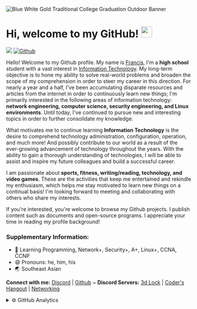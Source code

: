 ![Blue White Gold Traditional College Graduation Outdoor Banner](https://user-images.githubusercontent.com/75497349/116903076-83a5e700-ac6e-11eb-847b-958610786a0f.png)

# Hi, welcome to my GitHub! <img width="30" src="https://emojis.slackmojis.com/emojis/images/1593555389/9579/blob_excited.gif?1593555389" alt="party blob" />

![](https://komarev.com/ghpvc/?username=FrancisIGP&color=blue) [![Github](https://img.shields.io/github/followers/FrancisIGP?label=Follow&style=social)](https://github.com/FrancisIGP)

Hello! Welcome to my Github profile. My name is [Francis](https://github.com/FrancisIGP), I'm a **high school**  student with a vast interest in [Information Technology](https://en.wikipedia.org/wiki/Information_technology). My long-term objective is to hone my ability to solve real-world problems and broaden the scope of my comprehension in order to steer my career in this direction. For nearly a year and a half, I've been accumulating disparate resources and articles from the internet in order to continuously learn new things; I'm primarily interested in the following areas of information technology: **network engineering, computer science, security engineering, and Linux environments**. Until today, I've continued to pursue new and interesting topics in order to further consolidate my knowledge.

What motivates me to continue learning **Information Technology** is the desire to comprehend technology administration, configuration, operation, and much more! And possibly contribute to our world as a result of the ever-growing advancement of technology throughout the years. With the ability to gain a thorough understanding of technologies, I will be able to assist and inspire my future colleagues and build a successful career.

I am passionate about **sports, fitness, writing/reading, technology, and video games**. These are the activities that keep me entertained and rekindle my enthusiasm, which helps me stay motivated to learn new things on a continual basis! I'm looking forward to meeting and collaborating with others who share my interests. 

If you're interested, you're welcome to browse my Github projects. I publish content such as documents and open-source programs. I appreciate your time in reading my profile background!

### Supplementary Information:

- 🧠 Learning Programming, Network+, Security+, A+, Linux+, CCNA, CCNP
- 😄 Pronouns: he, him, his
- 🌏 Southeast Asian

**Connect with me:** <a href="https://discordapp.com/users/448500121605505035/">Discord</a> | <a href="https://github.com/FrancisIGP">Github</a> ~  **Discord Servers:** <a href="https://discord.gg/G563YXspQf">3d Lock</a> | <a href="https://discord.gg/sc8n9p8w6E">Coder's Hangout</a> | <a href="https://discord.com/invite/VMSh7qY">Networking</a>

<!-- ### 💻 Technologies

![Python](https://img.shields.io/badge/-Python-05122A?style=flat&logo=python)&nbsp;
![Java](https://img.shields.io/badge/-Java-05122A?style=flat&logo=Java&logoColor=FFA518)&nbsp;
![HTML](https://img.shields.io/badge/-HTML-05122A?style=flat&logo=HTML5)&nbsp;
![Git](https://img.shields.io/badge/-Git-05122A?style=flat&logo=git)&nbsp;
![GitHub](https://img.shields.io/badge/-GitHub-05122A?style=flat&logo=github)&nbsp;
![Markdown](https://img.shields.io/badge/-Markdown-05122A?style=flat&logo=markdown)&nbsp;
![Visual Studio Code](https://img.shields.io/badge/-Visual%20Studio%20Code-05122A?style=flat&logo=visual-studio-code&logoColor=007ACC)&nbsp;
![Bash](https://img.shields.io/badge/-Shell_Script-05122A?style=flat&logo=gnu-bash)&nbsp; -->

<details>
  <summary>⚙️ GitHub Analytics</summary>
<br>

<p align="left">
  <a href="https://github.com/FrancisIGP">
    <img height="180em" src="https://github-readme-stats.vercel.app/api?username=FrancisIGP&count_private=true&show_icons=true&theme=algolia&&include_all_commits=true"/>
    <img height="180em" src="https://github-readme-stats-eight-theta.vercel.app/api/top-langs/?username=FrancisIGP&layout=compact&langs_count=8&theme=algolia"/>
  </a>
</p>
   
</details> 

<!-- <details>
<summary>📚 Github Projects</summary>
<br>

<table>
  <tr>
    <th>No.</th>        
    <th>Project Name</th>
    <th>Description</th>
    <th>Status</th>
    <th>Last Updated</th>
  </tr>
  <tr>
    <td>#1</td>
    <td><a href="https://github.com/FrancisIGP/CCNA-Document">CCNA Document</a></td>
    <td>CCNA Document I wrote (Resource)</td>
    <td>Work in Progress</td>
    <td>April 4, 2021</td>
  </tr>
   <tr>
    <td>#2</td>
    <td><a href="https://github.com/FrancisIGP/CCNA-commands-guide">CCNA Commands guide</a></td>
    <td>CCNA commands cheet sheet</td>
    <td>Finished</td>
    <td>March 23, 2021</td>
  </tr>
  <tr>
    <td>#3</td>
    <td><a href="https://github.com/FrancisIGP/Miscellaneous">Miscellaneous Files</a></td>
    <td>Miscellaneous repo. where extra files are stored</td>
    <td>Appending</td>
    <td>March 15, 2021</td>
  </tr>
  <tr>
    <td>#4</td>
    <td><a href="https://github.com/FrancisIGP/Password-Generator">Password Manager</a></td>
    <td>Command Line Interface (CLI) based Password Manager.</td>
    <td>BETA</td>
    <td>May 10, 2021</td>
  </tr>
 </table>
   
</details> -->
